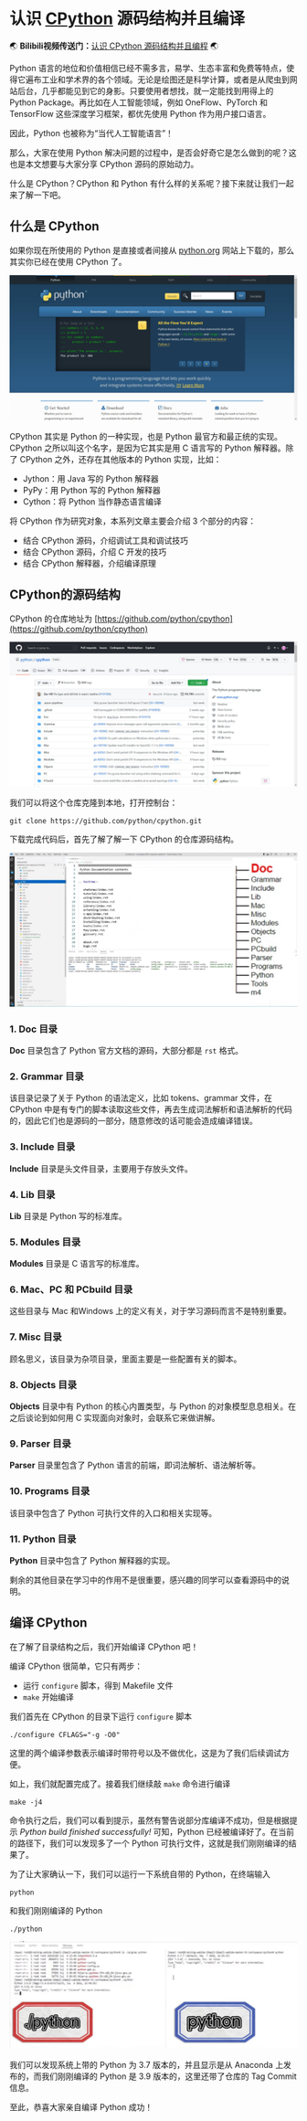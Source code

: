 # 认识 [CPython](https://github.com/python/cpython) 源码结构并且编译


:earth_asia: **Bilibili视频传送门：**[认识 CPython 源码结构并且编程](https://www.bilibili.com/video/BV12d4y1D7xM/?share_source=copy_web) :earth_asia:



Python 语言的地位和价值相信已经不需多言，易学、生态丰富和免费等特点，使得它遍布工业和学术界的各个领域。无论是绘图还是科学计算，或者是从爬虫到网站后台，几乎都能见到它的身影。只要使用者想找，就一定能找到用得上的 Python Package。再比如在人工智能领域，例如 OneFlow、PyTorch 和 TensorFlow 这些深度学习框架，都优先使用 Python 作为用户接口语言。

因此，Python 也被称为“当代人工智能语言”！

那么，大家在使用 Python 解决问题的过程中，是否会好奇它是怎么做到的呢？这也是本文想要与大家分享 CPython 源码的原始动力。

什么是 CPython？CPython 和 Python 有什么样的关系呢？接下来就让我们一起来了解一下吧。



## 什么是 CPython

如果你现在所使用的 Python 是直接或者间接从 [python.org](https://www.python.org/) 网站上下载的，那么其实你已经在使用 CPython 了。

![python.org](img/python_org.jpg)

CPython 其实是 Python 的一种实现，也是 Python 最官方和最正统的实现。CPython 之所以叫这个名字，是因为它其实是用 C 语言写的 Python 解释器。除了 CPython 之外，还存在其他版本的 Python 实现，比如：

- Jython：用 Java 写的 Python 解释器
- PyPy：用 Python 写的 Python 解释器
- Cython：将 Python 当作静态语言编译

将 CPython 作为研究对象，本系列文章主要会介绍 3 个部分的内容：

- 结合 CPython 源码，介绍调试工具和调试技巧
- 结合 CPython 源码，介绍 C 开发的技巧
- 结合 CPython 解释器，介绍编译原理



## CPython的源码结构

CPython 的仓库地址为 [https://github.com/python/cpython](https://github.com/python/cpython)

![CPython仓库](img/cpthon_repository.jpg)

我们可以将这个仓库克隆到本地，打开控制台：

```
git clone https://github.com/python/cpython.git
```

下载完成代码后，首先了解了解一下 CPython 的仓库源码结构。

![CPython仓库的源码结构](img/cpython_catalog.jpg)

### 1. Doc 目录

**Doc** 目录包含了 Python 官方文档的源码，大部分都是 `rst` 格式。

### 2. Grammar 目录

该目录记录了关于 Python 的语法定义，比如 tokens、grammar 文件，在 CPython 中是有专门的脚本读取这些文件，再去生成词法解析和语法解析的代码的，因此它们也是源码的一部分，随意修改的话可能会造成编译错误。

### 3. Include 目录

**Include** 目录是头文件目录，主要用于存放头文件。

### 4. Lib 目录

**Lib** 目录是 Python 写的标准库。

### 5. Modules 目录

**Modules** 目录是 C 语言写的标准库。

### 6. Mac、PC 和 PCbuild 目录

这些目录与 Mac 和Windows 上的定义有关，对于学习源码而言不是特别重要。

### 7. Misc 目录

顾名思义，该目录为杂项目录，里面主要是一些配置有关的脚本。

### 8. Objects 目录

**Objects** 目录中有 Python 的核心内置类型，与 Python 的对象模型息息相关。在之后谈论到如何用 C 实现面向对象时，会联系它来做讲解。

### 9. Parser 目录

**Parser** 目录里包含了 Python 语言的前端，即词法解析、语法解析等。

### 10. Programs 目录

该目录中包含了 Python 可执行文件的入口和相关实现等。

### 11. Python 目录

**Python** 目录中包含了 Python 解释器的实现。

剩余的其他目录在学习中的作用不是很重要，感兴趣的同学可以查看源码中的说明。



## 编译 CPython

在了解了目录结构之后，我们开始编译 CPython 吧！

编译 CPython 很简单，它只有两步：

- 运行 `configure` 脚本，得到 Makefile 文件
- `make` 开始编译

我们首先在 CPython 的目录下运行 `configure` 脚本

```
./configure CFLAGS="-g -O0"
```

这里的两个编译参数表示编译时带符号以及不做优化，这是为了我们后续调试方便。

如上，我们就配置完成了。接着我们继续敲 `make` 命令进行编译

```
make -j4
```

命令执行之后，我们可以看到提示，虽然有警告说部分库编译不成功，但是根据提示 *Python build finished successfully!* 可知，Python 已经被编译好了。在当前的路径下，我们可以发现多了一个 Python 可执行文件，这就是我们刚刚编译的结果了。

为了让大家确认一下，我们可以运行一下系统自带的 Python，在终端输入

```
python
```

和我们刚刚编译的 Python

```
./python
```

![](img/python_test.jpg)

我们可以发现系统上带的 Python 为 3.7 版本的，并且显示是从 Anaconda 上发布的，而我们刚刚编译的 Python 是 3.9 版本的，这里还带了仓库的 Tag Commit 信息。


至此，恭喜大家亲自编译 Python 成功！